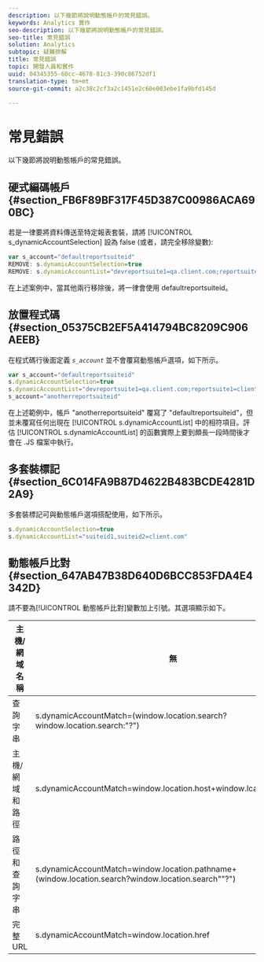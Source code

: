 ```yaml
---
description: 以下幾節將說明動態帳戶的常見錯誤。
keywords: Analytics 實作
seo-description: 以下幾節將說明動態帳戶的常見錯誤。
seo-title: 常見錯誤
solution: Analytics
subtopic: 疑難排解
title: 常見錯誤
topic: 開發人員和實作
uuid: 04345355-60cc-4678-81c3-390c86752df1
translation-type: tm+mt
source-git-commit: a2c38c2cf3a2c1451e2c60e003ebe1fa9bfd145d

---
```



# 常見錯誤

以下幾節將說明動態帳戶的常見錯誤。

## 硬式編碼帳戶 {#section_FB6F89BF317F45D387C00986ACA690BC}

若是一律要將資料傳送至特定報表套裝，請將 [!UICONTROL s_dynamicAccountSelection] 設為 false (或者，請完全移除變數): 

```js
var s_account="defaultreportsuiteid" 
REMOVE: s.dynamicAccountSelection=true 
REMOVE: s.dynamicAccountList="devreportsuite1=qa.client.com;reportsuite1=client.com" 
```

在上述案例中，當其他兩行移除後，將一律會使用 defaultreportsuiteid。

## 放置程式碼 {#section_05375CB2EF5A414794BC8209C906AEEB}

在程式碼行後面定義 *`s_account`* 並不會覆寫動態帳戶選項，如下所示。

```js
var s_account="defaultreportsuiteid" 
s.dynamicAccountSelection=true 
s.dynamicAccountList="devreportsuite1=qa.client.com;reportsuite1=client.com" 
s_account="anotherreportsuiteid" 
```

在上述範例中，帳戶 "anotherreportsuiteid" 覆寫了 "defaultreportsuiteid"，但並未覆寫任何出現在 [!UICONTROL s.dynamicAccountList] 中的相符項目。評估 [!UICONTROL s.dynamicAccountList] 的函數實際上要到頗長一段時間後才會在 .JS 檔案中執行。

## 多套裝標記 {#section_6C014FA9B87D4622B483BCDE4281D2A9}

多套裝標記可與動態帳戶選項搭配使用，如下所示。

```js
s.dynamicAccountSelection=true 
s.dynamicAccountList="suiteid1,suiteid2=client.com" 
```

## 動態帳戶比對 {#section_647AB47B38D640D6BCC853FDA4E4342D}

請不要為[!UICONTROL 動態帳戶比對]變數加上引號。其選項顯示如下。

| 主機/網域名稱 | 無 |
|---|---|
| 查詢字串 | s.dynamicAccountMatch=(window.location.search?window.location.search:"?") |
| 主機/網域和路徑 | s.dynamicAccountMatch=window.location.host+window.lcation.pathname |
| 路徑和查詢字串 | s.dynamicAccountMatch=window.location.pathname+(window.location.search?window.location.search""?") |
| 完整 URL | s.dynamicAccountMatch=window.location.href |

